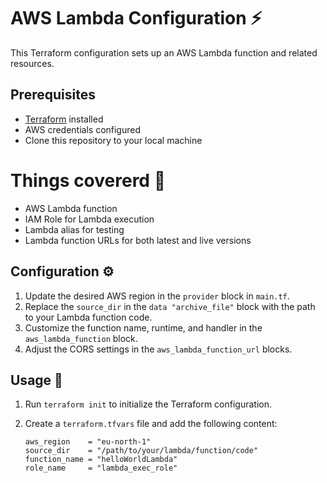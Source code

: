 # AWS Lambda Configuration :zap:

This Terraform configuration sets up an AWS Lambda function and related resources.

## Prerequisites

- [Terraform](https://www.terraform.io/downloads.html) installed
- AWS credentials configured
- Clone this repository to your local machine

# Things covererd :rocket:

- AWS Lambda function
- IAM Role for Lambda execution
- Lambda alias for testing
- Lambda function URLs for both latest and live versions



## Configuration :gear:

1. Update the desired AWS region in the `provider` block in `main.tf`.
2. Replace the `source_dir` in the `data "archive_file"` block with the path to your Lambda function code.
3. Customize the function name, runtime, and handler in the `aws_lambda_function` block.
4. Adjust the CORS settings in the `aws_lambda_function_url` blocks.

## Usage :rocket:

1. Run `terraform init` to initialize the Terraform configuration.
2. Create a `terraform.tfvars` file and add the following content:

   ```hcl
   aws_region    = "eu-north-1"
   source_dir    = "/path/to/your/lambda/function/code"
   function_name = "helloWorldLambda"
   role_name     = "lambda_exec_role"
